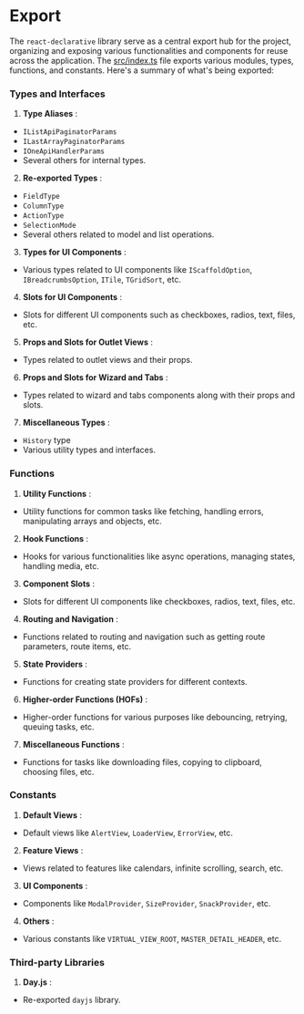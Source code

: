 # Export

The `react-declarative` library serve as a central export hub for the project, organizing and exposing various functionalities and components for reuse across the application. The [src/index.ts](/src/index.ts) file exports various modules, types, functions, and constants. Here's a summary of what's being exported:

### Types and Interfaces 

1. **Type Aliases** : 
- `IListApiPaginatorParams` 
- `ILastArrayPaginatorParams` 
- `IOneApiHandlerParams`
- Several others for internal types. 

2. **Re-exported Types** : 
- `FieldType` 
- `ColumnType` 
- `ActionType` 
- `SelectionMode`
- Several others related to model and list operations. 

3. **Types for UI Components** : 
- Various types related to UI components like `IScaffoldOption`, `IBreadcrumbsOption`, `ITile`, `TGridSort`, etc. 

4. **Slots for UI Components** :
- Slots for different UI components such as checkboxes, radios, text, files, etc. 

5. **Props and Slots for Outlet Views** :
- Types related to outlet views and their props. 

6. **Props and Slots for Wizard and Tabs** :
- Types related to wizard and tabs components along with their props and slots. 

7. **Miscellaneous Types** : 
- `History` type
- Various utility types and interfaces.

### Functions 

1. **Utility Functions** :
- Utility functions for common tasks like fetching, handling errors, manipulating arrays and objects, etc. 

2. **Hook Functions** :
- Hooks for various functionalities like async operations, managing states, handling media, etc. 

3. **Component Slots** :
- Slots for different UI components like checkboxes, radios, text, files, etc. 

4. **Routing and Navigation** :
- Functions related to routing and navigation such as getting route parameters, route items, etc. 

5. **State Providers** :
- Functions for creating state providers for different contexts. 

6. **Higher-order Functions (HOFs)** :
- Higher-order functions for various purposes like debouncing, retrying, queuing tasks, etc. 

7. **Miscellaneous Functions** :
- Functions for tasks like downloading files, copying to clipboard, choosing files, etc.

### Constants 

1. **Default Views** : 
- Default views like `AlertView`, `LoaderView`, `ErrorView`, etc. 

2. **Feature Views** :
- Views related to features like calendars, infinite scrolling, search, etc. 

3. **UI Components** : 
- Components like `ModalProvider`, `SizeProvider`, `SnackProvider`, etc. 

4. **Others** : 
- Various constants like `VIRTUAL_VIEW_ROOT`, `MASTER_DETAIL_HEADER`, etc.

### Third-party Libraries 

1. **Day.js** : 
- Re-exported `dayjs` library.
